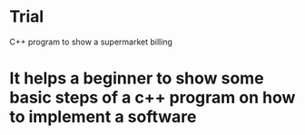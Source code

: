 # Trial
C++ program to show a supermarket billing
# It helps a beginner to show some basic steps of a c++ program on how to implement a software

